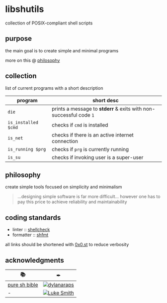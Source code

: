<!-- markdownlint-disable MD013 -->

# libshutils

collection of POSIX-compliant shell scripts

## purpose

the main goal is to create simple and minimal programs

more on this @ [philosophy](#philosophy)

## collection

list of current programs with a short description

| program             | short desc                                                          |
| ------------------- | ------------------------------------------------------------------- |
| `die`               | prints a message to **stderr** & exits with non-successful code `1` |
| `is_installed $cmd` | checks if `cmd` is installed                                        |
| `is_net`            | checks if there is an active internet connection                    |
| `is_running $prg`   | checks if `prg` is currently running                                |
| `is_su`             | checks if invoking user is a super-user                             |

## philosophy

create simple tools focused on simplicity and minimalism

> ...designing simple software is far more difficult... however one has to pay
> this price to achieve reliability and maintainability

## coding standards

- linter    :: [shellcheck](https://0x0.st/QQ)
- formatter :: [shfmt](https://0x0.st/ZIsC)

all links should be shortened with [0x0.st](https://0x0.st) to reduce verbosity

## acknowledgments

| 📚                                   | ✒                                                         |
| ------------------------------------ | --------------------------------------------------------- |
| [pure sh bible](https://0x0.st/ZK4C) | [![dylanaraps](https://0x0.st/ZIsL)](https://0x0.st/ZIrO) |
| -                                    | [![Luke Smith](https://0x0.st/ZIsp)](https://0x0.st/ZIsf) |

